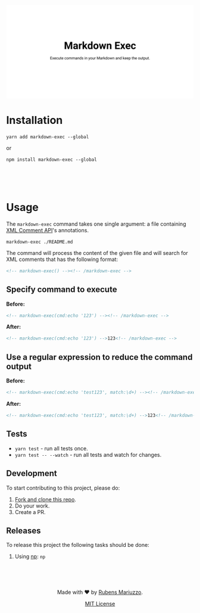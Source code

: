 <div align=center>

![Markdown Exec - Execute commands in your Markdown and keep the output.](.github/banner.svg)

</div>

# Installation

```shell
yarn add markdown-exec --global
```

or

```shell
npm install markdown-exec --global
```

<br><br><br>

# Usage

The `markdown-exec` command takes one single argument: a file containing [XML Comment API](https://github.com/rmariuzzo/xml-comment-api)'s annotations.

```shell
markdown-exec ./README.md
```

The command will process the content of the given file and will search for XML comments that has the following format:

```xml
<!-- markdown-exec() --><!-- /markdown-exec -->
```

## Specify command to execute

**Before:**

```xml
<!-- markdown-exec(cmd:echo '123') --><!-- /markdown-exec -->
```

**After:**

```xml
<!-- markdown-exec(cmd:echo '123') -->123<!-- /markdown-exec -->
```

## Use a regular expression to reduce the command output

**Before:**

```xml
<!-- markdown-exec(cmd:echo 'test123', match:\d+) --><!-- /markdown-exec -->
```

**After:**

```xml
<!-- markdown-exec(cmd:echo 'test123', match:\d+) -->123<!-- /markdown-exec -->
```

## Tests

 - `yarn test` - run all tests once.
 - `yarn test -- --watch` - run all tests and watch for changes.

## Development

To start contributing to this project, please do:

 1. [Fork and clone this repo](https://github.com/rmariuzzo/markdown-exec/fork).
 2. Do your work.
 3. Create a PR.

## Releases

To release this project the following tasks should be done:

 1. Using [np](https://github.com/sindresorhus/np): `np`

<br><br><br>

<div align=center>

Made with :heart: by [Rubens Mariuzzo](https://github.com/rmariuzzo).

[MIT License](LICENSE)

</div>
